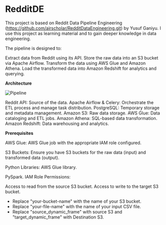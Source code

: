 # RedditDE
This project is based on Reddit Data Pipeline Engineering (https://github.com/airscholar/RedditDataEngineering.git) by Yusuf Ganiyu.
I use this project as learning material and to gain deeper knowledge in data engineering.

The pipeline is designed to:

Extract data from Reddit using its API.
Store the raw data into an S3 bucket via Apache Airflow.
Transform the data using AWS Glue and Amazon Athena.
Load the transformed data into Amazon Redshift for analytics and querying.

**Architecture**

![Pipeline](https://github.com/user-attachments/assets/3c9995fd-0342-43a4-9114-ba19aac169a4)

Reddit API: Source of the data.
Apache Airflow & Celery: Orchestrate the ETL process and manage task distribution.
PostgreSQL: Temporary storage and metadata management.
Amazon S3: Raw data storage.
AWS Glue: Data cataloging and ETL jobs.
Amazon Athena: SQL-based data transformation.
Amazon Redshift: Data warehousing and analytics.

**Prerequisites**

AWS Glue:
AWS Glue job with the appropriate IAM role configured.

S3 Buckets:
Ensure you have S3 buckets for the raw data (input) and transformed data (output).

Python Libraries:
AWS Glue library.

PySpark.
IAM Role Permissions:

Access to read from the source S3 bucket.
Access to write to the target S3 bucket.

- Replace "your-bucket-name" with the name of your S3 bucket.
- Replace "your-file-name" with the name of your input CSV file.
- Replace "source_dynamic_frame" with source S3 and "target_dynamic_frame" with Destination S3.

